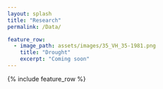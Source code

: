 ```yaml
---      
layout: splash
title: "Research"
permalink: /Data/

feature_row:
  - image_path: assets/images/35_VH_35-1981.png
    title: "Drought"
    excerpt: "Coming soon"
---
```


{% include feature_row %}


